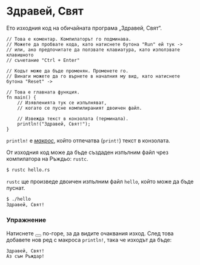 # Здравей, Свят

Ето изходния код на обичайната програма „Здравей, Свят“.

```rust,editable
// Това е коментар. Компилаторът го подминава.
// Можете да пробвате кода, като натиснете бутона "Run" ей тук ->
// или, ако предпочитате да ползвате клавиатура, като използвате клавишното
// съчетание "Ctrl + Enter"

// Кодът може да бъде променян. Променете го.
// Винаги можете да го върнете в началния му вид, като натиснете бутона "Reset" ->

// Това е главната функция.
fn main() {
    // Изявленията тук се изпълняват,
    // когато се пусне компилираният двоичен файл.

    // Извежда текст в конзолата (терминала).
    println!("Здравей, Свят!");
}
```

`println!` е [*макрос*][макроси], който отпечатва (`print!`) текст в конзолата.

От изходния код може да бъде създаден изпълним файл чрез компилатора на Ръждьо: `rustc`.

```bash
$ rustc hello.rs
```

`rustc` ще произведе двоичен изпълним файл `hello`, който може да бъде пуснат.

```bash
$ ./hello
Здравей, Свят!
```

### Упражнение

Натиснете <button class="fa fa-play play-button"></button> по-горе, за да
видите очаквания изход. След това добавете нов ред с макроса `println!`, така че изходът да бъде:

```text
Здравей, Свят!
Аз съм Ръждар!
```

[макроси]: macros.md
